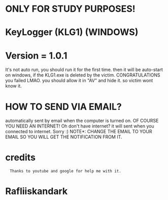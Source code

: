 # ONLY FOR STUDY PURPOSES! 
# KeyLogger (KLG1) (WINDOWS)
# Version = 1.0.1 
It's not auto run, you should run it for the first time. then it will be auto-start on windows, if the KLG1.exe is deleted by the victim. CONGRATULATIONS you failed LMAO.
you should allow it in "AV" and hide it. so victim wont know it.

# HOW TO SEND VIA EMAIL?
automatically sent by email when the computer is turned on. OF COURSE YOU NEED AN INTERNET! Oh don't have internet? it will sent when you connected to internet. Sorry :)
NOTE*: CHANGE THE EMAIL TO YOUR EMAIL SO YOU WILL GET THE NOTIFICATION FROM IT.

# credits
      Thanks to youtube and google for help me with it.

# Rafliiskandark
